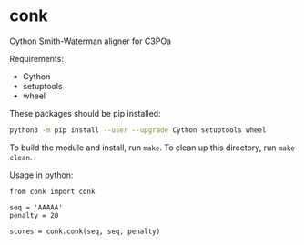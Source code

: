 # conk
Cython Smith-Waterman aligner for C3POa

Requirements:
 - Cython
 - setuptools
 - wheel

These packages should be pip installed:
```bash
python3 -m pip install --user --upgrade Cython setuptools wheel
```

To build the module and install, run `make`.
To clean up this directory, run `make clean`.

Usage in python:
```python3
from conk import conk

seq = 'AAAAA'
penalty = 20

scores = conk.conk(seq, seq, penalty)
```

